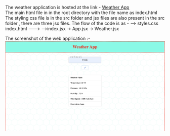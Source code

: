 The weather application is hosted at the link - [Weather App](https://abhinavpatel271.github.io/codeX_weatherApp/)  
The main html file in in the root directory with the file name as index.html
The styling css file is in the src folder and jsx files are also present in the src folder , there are three jsx files.
The flow of the code is as - 
               --> styles.css
index.html ---> 
               -->index.jsx -> App.jsx -> Weather.jsx

The screenshot of the web application :-
<img src="screenshot.png" />
             

 

